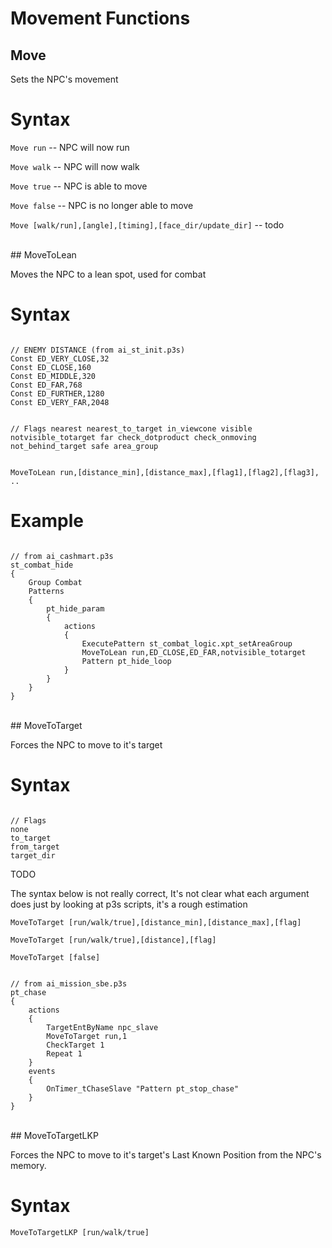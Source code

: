 # Movement Functions

## Move

Sets the NPC's movement

<h1>Syntax</h1>
<p><code class="language-js">Move run</code> -- NPC will now run</p>
<p><code class="language-js">Move walk</code> -- NPC will now walk</p>
<p><code class="language-js">Move true</code> -- NPC is able to move</p>
<p><code class="language-js">Move false</code> -- NPC is no longer able to move</p>
<p><code class="language-js">Move [walk/run],[angle],[timing],[face_dir/update_dir]</code> -- todo</p>

<br>
## MoveToLean

Moves the NPC to a lean spot, used for combat

<h1>Syntax</h1>
<pre><code class="language-js">
// ENEMY DISTANCE (from ai_st_init.p3s)
Const ED_VERY_CLOSE,32
Const ED_CLOSE,160
Const ED_MIDDLE,320
Const ED_FAR,768
Const ED_FURTHER,1280
Const ED_VERY_FAR,2048

// Flags
nearest
nearest_to_target
in_viewcone
visible
notvisible_totarget
far
check_dotproduct
check_onmoving
not_behind_target
safe
area_group
</code></pre>
<p><code class="language-js">MoveToLean run,[distance_min],[distance_max],[flag1],[flag2],[flag3], ..</code></p>
<h1>Example</h1>
<pre><code class="language-js">
// from ai_cashmart.p3s
st_combat_hide
{
	Group Combat
	Patterns
	{
		pt_hide_param
		{
			actions 
			{
				ExecutePattern st_combat_logic.xpt_setAreaGroup
				MoveToLean run,ED_CLOSE,ED_FAR,notvisible_totarget
				Pattern pt_hide_loop
			}
		}
	}
}
</code></pre>

<br>
## MoveToTarget

Forces the NPC to move to it's target

<h1>Syntax</h1>
<pre><code class="language-js">
// Flags
none
to_target
from_target
target_dir
</code></pre>

<div class="admonition warning">
<p class="admonition-title">TODO</p>
<p>The syntax below is not really correct, It's not clear what each argument does just by looking at p3s scripts, it's a rough estimation</p>
</div>

<p><code class="language-js">MoveToTarget [run/walk/true],[distance_min],[distance_max],[flag]</code></p>
<p><code class="language-js">MoveToTarget [run/walk/true],[distance],[flag]</code></p>
<p><code class="language-js">MoveToTarget [false]</code></p>
<pre><code class="language-js">
// from ai_mission_sbe.p3s
pt_chase
{
	actions
	{
		TargetEntByName npc_slave
		MoveToTarget run,1
		CheckTarget 1
		Repeat 1
	}
	events
	{
		OnTimer_tChaseSlave "Pattern pt_stop_chase"
	}
}
</code></pre>

<br>
## MoveToTargetLKP

Forces the NPC to move to it's target's Last Known Position from the NPC's memory.

<h1>Syntax</h1>
<p><code class="language-js">MoveToTargetLKP [run/walk/true]</code>